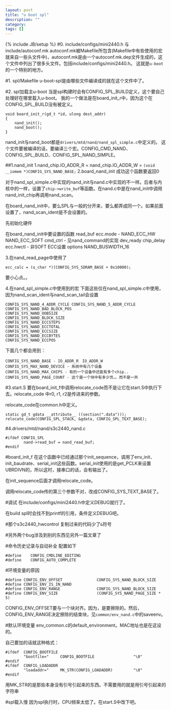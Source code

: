 ```yaml
---
layout: post
title: "u boot spl"
description: ""
category: 
tags: []
---
```

{% include JB/setup %}
#0. include/configs/mini2440.h 与 include/autoconf.mk
autoconf.mk被Makefile所包含(Makefile中有些使用的宏就来自一些头文件中)，autoconf.mk是由一个autoconf.mk.dep文件生成的，这个文件中列出了很多头文件。包括include/configs/mini2440.h。
这就是`u-boot`的一个特别的地方。

#1. spl/Makefile
u-boot-spl是由哪些文件编译成的就在这个文件中了。

#2. spl加载主u-boot
当是spl构建时会有CONFIG_SPL_BUILD定义，这个要自己处理好在哪里载入u-boot。
我的一个做法是在board_init_r中，因为这个在CONFIG_SPL_BUILD没有被定义。

    void board_init_r(gd_t *id, ulong dest_addr)
    {
        nand_init();
        nand_boot(); 
    }

nand_init与nand_boot都是`drivers/mtd/nand/nand_spl_simple.c`中定义的。
这个文件要被编译的话，要编译三个宏。CONFIG_CMD_NAND、CONFIG_SPL_BUILD、CONFIG_SPL_NAND_SIMPLE。

##1.nand_init
1.nand_chip.IO_ADDR_R = nand_chip.IO_ADDR_W = `(void  __iomem *)CONFIG_SYS_NAND_BASE;`
2.board_nand_init
成功这个函数要返回0

对于nand_spl_simple.c中实现的nand_init与nand.c中实现的不一样。后者与内核中的一样，设置了`chip->write_buf`等函数。在nand.c中是在nand_init中调用nand_init_chip再调用nand_scan。

在board_nand_init中，要么SPL与一般的分开来，要么都弄成同一个。如果前面设置了，nand_scan_ident是不会设置的。

先初始化硬件

在board_nand_init中要设置的函数
read_buf
ecc.mode - NAND_ECC_HW NAND_ECC_SOFT 
cmd_ctrl - 见nand_command的实现
dev_ready
chip_delay
ecc.hwctl - 非SOFT ECC设置
options NAND_BUSWIDTH_16

3.在nand_read_page中使用了

	ecc_calc = (u_char *)(CONFIG_SYS_SDRAM_BASE + 0x10000);

要小心点。。

4.在nand_spl_simple.c中使用到的宏
下面这些仅在nand_spl_simple.c中使用，因为nand_scan_ident与nand_scan_tail会设置

	CONFIG_SYS_NAND_4_ADDR_CYCLE CONFIG_SYS_NAND_5_ADDR_CYCLE
	CONFIG_SYS_NAND_BAD_BLOCK_POS
	CONFIG_SYS_NAND_OOBSIZE
	CONFIG_SYS_NAND_BLOCK_SIZE
	CONFIG_SYS_NAND_ECCSTEPS
	CONFIG_SYS_NAND_ECCTOTAL
	CONFIG_SYS_NAND_ECCSIZE
	CONFIG_SYS_NAND_ECCBYTES
	CONFIG_SYS_NAND_ECCPOS

下面几个都会用到：

	CONFIG_SYS_NAND_BASE - IO_ADDR_R　IO_ADDR_W
	CONFIG_SYS_MAX_NAND_DEVICE - 系统中有几个设备
	CONFIG_SYS_NAND_MAX_CHIPS - 有的一个设备中还能有多个chip..
	CONFIG_SYS_NAND_PAGE_COUNT - 这个是一个块中有多少页。。而不是一共

#3.start.S
要在board_init_f中调用relocate_code而不是让它在start.S中执行下去。relocate_code 中r0, r1, r2是传进来的参数。

relocate_code在common.h中定义。

	static gd_t gdata __attribute__ ((section(".data")));
	relocate_code(CONFIG_SPL_STACK, &gdata, CONFIG_SPL_TEXT_BASE);

#4.drivers/mtd/nand/s3c2440_nand.c

	#ifdef CONFIG_SPL
        	nand->read_buf = nand_read_buf;
	#endif

#board_init_f
在这个函数中已经通过那个init_sequence，调用了env_init、init_baudrate、serial_init这些函数。serial_init使用的是get_PCLK来设置UBRDIVN的，所以这时，接串口的话，会有输出了。

在init_sequence后面才调用relocate_code。

调用relocate_code传的第三个参数不对，改成CONFIG_SYS_TEXT_BASE了。

#调试
在include/configs/mini2440.h中定义DEBUG就行了。

在build spl时会找不到printf的引用，条件定义DEBUG吧。

#那个s3c2440_hwcontrol
复制过来的代码少了`&`符号

#另外两个bug涉及到别的东西见另外一篇文章了

#命令历史记录与自动补全
配置如下

    #define    CONFIG_CMDLINE_EDITING
    #define    CONFIG_AUTO_COMPLETE

#环境变量的原因

    #define CONFIG_ENV_OFFSET               CONFIG_SYS_NAND_BLOCK_SIZE      
    #define CONFIG_ENV_IS_IN_NAND
    #define CONFIG_ENV_RANGE                CONFIG_SYS_NAND_BLOCK_SIZE
    #define CONFIG_ENV_SIZE                 (CONFIG_SYS_NAND_PAGE_SIZE * 5)

CONFIG_ENV_OFFSET要与一个块对齐。因为，是要擦除的。然后，CONFIG_ENV_RANGE决定擦除的结束块，见`common/env_nand.c`中的saveenv。

#默认环境变量
env_common.c的default_environment。MAC地址也是在这设的。

自己要加的话就这种格式：

    #ifdef  CONFIG_BOOTFILE
            "bootfile="     CONFIG_BOOTFILE                 "\0"
    #endif
    #ifdef  CONFIG_LOADADDR
            "loadaddr="     MK_STR(CONFIG_LOADADDR)         "\0"
    #endif

用MK_STR的是那些本身没有引号引起来的东西。不需要用的就是用引号引起来的字符串

#spl载入慢
因为spl执行时，CPU频率太低了。在start.S中改下吧。

